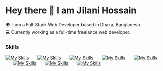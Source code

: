 Hey there 👋 I am Jilani Hossain
========================================================================================================================================

🌍  I am a Full-Stack Web Developer based in Dhaka, Bangladesh.
<br/>
💻  Currently working as a full-time freelance web developer.

### Skills

[![My Skills](https://skillicons.dev/icons?i=html,css)](https://skillicons.dev) &nbsp;&nbsp;&nbsp;&nbsp;&nbsp; [![My Skills](https://skillicons.dev/icons?i=js,ts)](https://skillicons.dev) &nbsp;&nbsp;&nbsp;&nbsp;&nbsp; [![My Skills](https://skillicons.dev/icons?i=react,next)](https://skillicons.dev) &nbsp;&nbsp;&nbsp;&nbsp;&nbsp; [![My Skills](https://skillicons.dev/icons?i=tailwind,scss)](https://skillicons.dev) &nbsp;&nbsp;&nbsp;&nbsp;&nbsp; [![My Skills](https://skillicons.dev/icons?i=py,linux)](https://skillicons.dev) &nbsp;&nbsp;&nbsp;&nbsp;&nbsp; [![My Skills](https://skillicons.dev/icons?i=mysql,mongodb)](https://skillicons.dev) &nbsp;&nbsp;&nbsp;&nbsp;&nbsp; [![My Skills](https://skillicons.dev/icons?i=prisma,postgres)](https://skillicons.dev) &nbsp;&nbsp;&nbsp;&nbsp;&nbsp; [![My Skills](https://skillicons.dev/icons?i=docker,firebase)](https://skillicons.dev)
<br/>
